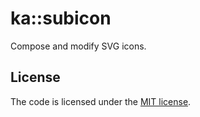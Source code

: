 # ka::subicon

Compose and modify SVG icons.

## License

The code is licensed under the [MIT license](LICENSE).
